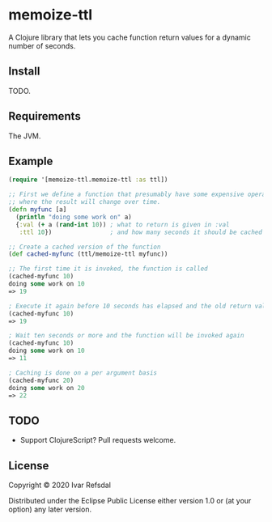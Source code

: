 # memoize-ttl

A Clojure library that lets you cache function return values for a dynamic number of seconds.

## Install

TODO.

## Requirements

The JVM.

## Example

```clojure
(require '[memoize-ttl.memoize-ttl :as ttl])

;; First we define a function that presumably have some expensive operation 
;; where the result will change over time.
(defn myfunc [a]
  (println "doing some work on" a)
  {:val (+ a (rand-int 10)) ; what to return is given in :val
   :ttl 10})                ; and how many seconds it should be cached

;; Create a cached version of the function
(def cached-myfunc (ttl/memoize-ttl myfunc))

;; The first time it is invoked, the function is called
(cached-myfunc 10)
doing some work on 10
=> 19

; Execute it again before 10 seconds has elapsed and the old return value will be used
(cached-myfunc 10) 
=> 19

; Wait ten seconds or more and the function will be invoked again
(cached-myfunc 10)
doing some work on 10
=> 11

; Caching is done on a per argument basis
(cached-myfunc 20)
doing some work on 20
=> 22
```

## TODO

* Support ClojureScript? Pull requests welcome.

## License
   
Copyright © 2020 Ivar Refsdal
   
Distributed under the Eclipse Public License either version 1.0 or (at your option) any later version.